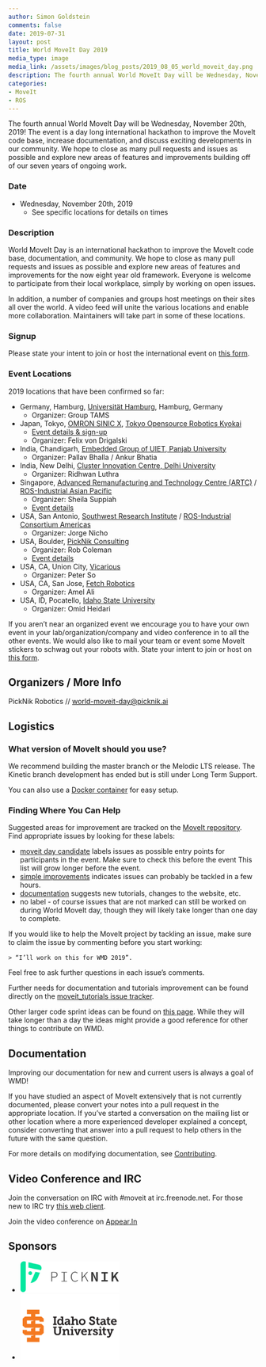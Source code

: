 ```yaml
---
author: Simon Goldstein
comments: false
date: 2019-07-31
layout: post
title: World MoveIt Day 2019
media_type: image
media_link: /assets/images/blog_posts/2019_08_05_world_moveit_day.png
description: The fourth annual World MoveIt Day will be Wednesday, November 20th, 2019!
categories:
- MoveIt
- ROS
---
```


The fourth annual World MoveIt Day will be Wednesday, November 20th, 2019! The event is a day long international hackathon to improve the MoveIt code base,
increase documentation, and discuss exciting developments in our community. We hope to close as many pull requests and issues as possible and explore new
areas of features and improvements building off of our seven years of ongoing work.

### Date

- Wednesday, November 20th, 2019
  - See specific locations for details on times

### Description

World MoveIt Day is an international hackathon to improve the MoveIt code base, documentation, and community. We hope to close as many pull requests and issues
as possible and explore new areas of features and improvements for the now eight year old framework. Everyone is welcome to participate from their local
workplace, simply by working on open issues.

In addition, a number of companies and groups host meetings on their sites all over the world. A video feed will unite the various locations and enable more
collaboration. Maintainers will take part in some of these locations.

### Signup

Please state your intent to join or host the international event on [this form](https://docs.google.com/forms/d/e/1FAIpQLSdVJo5Kic_VxnI67YiTdktO3VRWQc5wMnsFDO1tCwWa_t61cw/viewform).

### Event Locations

2019 locations that have been confirmed so far:

- Germany, Hamburg, [Universität Hamburg](https://www.uni-hamburg.de/en.html), Hamburg, Germany
  - Organizer: Group TAMS
- Japan, Tokyo, [OMRON SINIC X](https://www.omron.com/sinicx/), [Tokyo Opensource Robotics Kyokai](https://opensource-robotics.tokyo.jp/)
  - [Event details & sign-up](https://rosjp.connpass.com/event/149106/)
  - Organizer: Felix von Drigalski
- India, Chandigarh, [Embedded Group of UIET, Panjab University](http://uiet.puchd.ac.in/)
  - Organizer: Pallav Bhalla / Ankur Bhatia
- India, New Delhi, [Cluster Innovation Centre, Delhi University](https://ducic.ac.in/)
  - Organizer: Ridhwan Luthra
- Singapore, [Advanced Remanufacturing and Technology Centre (ARTC)](https://www.a-star.edu.sg/artc) / [ROS-Industrial Asian Pacific](https://rosindustrial.org/ric-apac/)
  - Organizer: Sheila Suppiah
  - [Event details](https://www.eventbrite.sg/e/world-moveit-day-2019-asia-pacific-tickets-70720999413)
- USA, San Antonio, [Southwest Research Institute](https://www.swri.org/) / [ROS-Industrial Consortium Americas](https://rosindustrial.org/ric-americas/)
  - Organizer: Jorge Nicho
- USA, Boulder, [PickNik Consulting](https://picknik.ai/)
  - Organizer: Rob Coleman
  - [Event details](https://www.eventbrite.com/e/world-moveit-day-2019-boulder-registration-74104704165?aff=ebdssbdestsearch)
- USA, CA, Union City, [Vicarious](https://www.vicarious.com/)
  - Organizer: Peter So
- USA, CA, San Jose, [Fetch Robotics](https://fetchrobotics.com/)
  - Organizer: Amel Ali
- USA, ID, Pocatello, [Idaho State University](https://www.isu.edu)
  - Organizer: Omid Heidari

If you aren’t near an organized event we encourage you to have your own event in your lab/organization/company and video conference in to all the other events.
We would also like to mail your team or event some MoveIt stickers to schwag out your robots with. State your intent to join or host on
[this form](https://docs.google.com/forms/d/e/1FAIpQLSdVJo5Kic_VxnI67YiTdktO3VRWQc5wMnsFDO1tCwWa_t61cw/viewform?usp=sf_link).

## Organizers / More Info

PickNik Robotics // world-moveit-day@picknik.ai

## Logistics

### What version of MoveIt should you use?

We recommend building the master branch or the Melodic LTS release. The Kinetic branch development has ended but is still under Long Term Support.

You can also use a [Docker container](https://moveit.ros.org/install/docker/) for easy setup.

### Finding Where You Can Help

Suggested areas for improvement are tracked on the [MoveIt repository](https://github.com/ros-planning/moveit/issues). Find appropriate issues by looking for these labels:

- [moveit day candidate](https://github.com/ros-planning/moveit/labels/moveit%20day%20candidate) labels issues as possible entry points for participants in the event.
  Make sure to check this before the event This list will grow longer before the event.
- [simple improvements](https://github.com/ros-planning/moveit/issues?q=is%3Aopen+-label%3Aassigned+label%3A%22simple+improvements%22) indicates issues can
  probably be tackled in a few hours.
- [documentation](https://github.com/ros-planning/moveit/issues?utf8=%E2%9C%93&q=is%3Aopen%20label%3Adocumentation%20-label%3Aassigned%20) suggests new tutorials,
  changes to the website, etc.
- no label - of course issues that are not marked can still be worked on during World MoveIt day, though they will likely take longer than one day to complete.

If you would like to help the MoveIt project by tackling an issue, make sure to claim the issue by commenting before you start working:

    > “I’ll work on this for WMD 2019”.

Feel free to ask further questions in each issue’s comments.

Further needs for documentation and tutorials improvement can be found directly on the [moveit_tutorials issue tracker](https://github.com/ros-planning/moveit_tutorials/issues).

Other larger code sprint ideas can be found on [this page](http://moveit.ros.org/documentation/contributing/future_projects/). While they will take longer than a day the
ideas might provide a good reference for other things to contribute on WMD.

## Documentation

Improving our documentation for new and current users is always a goal of WMD!

If you have studied an aspect of MoveIt extensively that is not currently documented, please convert your notes into a pull request in the appropriate location. If you’ve
started a conversation on the mailing list or other location where a more experienced developer explained a concept, consider converting that answer into a pull request
to help others in the future with the same question.

For more details on modifying documentation, see [Contributing](http://moveit.ros.org/documentation/contributing/).

## Video Conference and IRC

Join the conversation on IRC with #moveit at irc.freenode.net. For those new to IRC try [this web client](https://webchat.freenode.net/).

Join the video conference on [Appear.In](https://appear.in/world-moveit-day)

## Sponsors

- <img src="/assets/images/sponsors/picknik.png" width="200"/>
- <img src="/assets/images/sponsors/isu.png" width="200"/>


